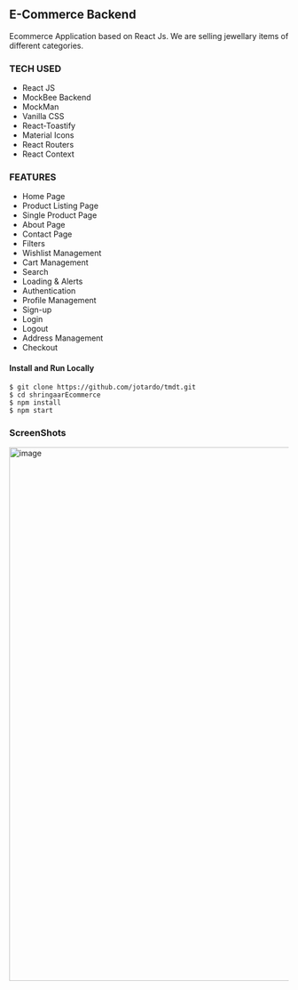 ## E-Commerce Backend

Ecommerce Application based on React Js. We are selling jewellary items of different categories.

### TECH USED

- React JS
- MockBee Backend
- MockMan
- Vanilla CSS
- React-Toastify
- Material Icons
- React Routers
- React Context


### FEATURES
- Home Page
- Product Listing Page
- Single Product Page
- About Page
- Contact Page
- Filters 
- Wishlist Management
- Cart Management
- Search
- Loading & Alerts
- Authentication
- Profile Management
- Sign-up
- Login
- Logout
- Address Management
- Checkout

#### Install and Run Locally
``` 
$ git clone https://github.com/jotardo/tmdt.git
$ cd shringaarEcommerce
$ npm install
$ npm start
```

### ScreenShots
<img width="960" alt="image" src="https://github.com/Anush79/shringaarEcommerce/assets/66175237/3159b570-5fbb-474b-a834-816d7910472f">


